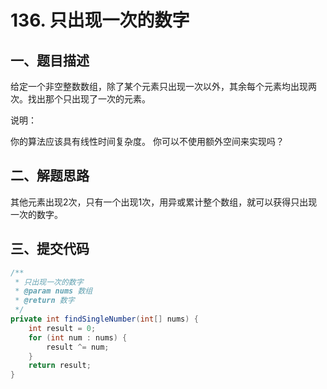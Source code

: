 # 136. 只出现一次的数字

## 一、题目描述

给定一个非空整数数组，除了某个元素只出现一次以外，其余每个元素均出现两次。找出那个只出现了一次的元素。

说明：

你的算法应该具有线性时间复杂度。 你可以不使用额外空间来实现吗？

## 二、解题思路

其他元素出现2次，只有一个出现1次，用异或累计整个数组，就可以获得只出现一次的数字。

## 三、提交代码

```java
/**
 * 只出现一次的数字
 * @param nums 数组
 * @return 数字
 */
private int findSingleNumber(int[] nums) {
    int result = 0;
    for (int num : nums) {
        result ^= num;
    }
    return result;
}
```